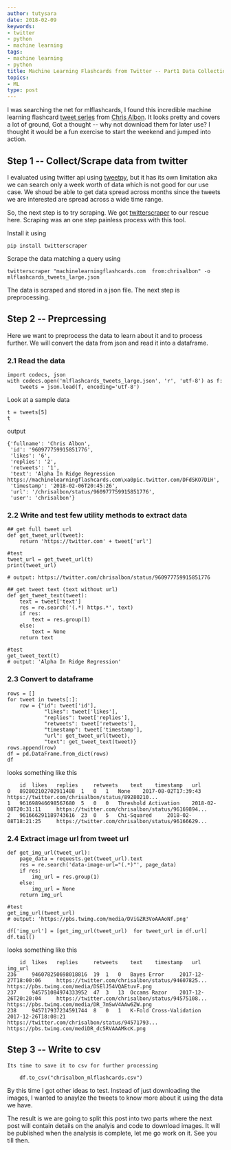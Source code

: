 ```yaml
---
author: tutysara
date: 2018-02-09
keywords:
- twitter
- python
- machine learning
tags:
- machine learning
- python
title: Machine Learning Flashcards from Twitter -- Part1 Data Collection and Preprocessing
topics:
- ML
type: post
---
```


I was searching the net for mlflashcards, I found this incredible machine learning flashcard [tweet series](https://twitter.com/search?q=machinelearningflashcards.com%20and%20chrisalbon%20&src=typd) from [Chris Albon](https://twitter.com/chrisalbon).
It looks pretty and covers a lot of ground, Got a thought -- why not download them for later use?
I thought it would be a fun exercise to start the weekend and jumped into action.

## Step 1 -- Collect/Scrape data from twitter
I evaluated using twitter api using [tweetpy](https://github.com/tweepy/tweepy), but it has its own limitation aka we can search only a week worth of data which is not good for our use case.
We shoud be able to get data spread across months since the tweets we are interested are spread across a wide time range.

So, the next step is to try scraping. We got [twitterscraper](https://github.com/taspinar/twitterscraper) to our rescue here. 
Scraping was an one step painless process with this tool.

Install it using

	pip install twitterscraper

Scrape the data matching a query using

	twitterscraper "machinelearningflashcards.com  from:chrisalbon" -o mlflashcards_tweets_large.json

The data is scraped and stored in a json file. The next step is preprocessing.

## Step 2 -- Preprcessing
	
Here we want to preprocess the data to learn about it and to process further. We will convert the data from json and read it into a dataframe.

### 2.1 Read the data

	import codecs, json
	with codecs.open('mlflashcards_tweets_large.json', 'r', 'utf-8') as f:
		tweets = json.load(f, encoding='utf-8')

Look at a sample data

	t = tweets[5]
	t

output

	{'fullname': 'Chris Albon',
	 'id': '960977759915851776',
	 'likes': '6',
	 'replies': '2',
	 'retweets': '1',
	 'text': 'Alpha In Ridge Regression https://machinelearningflashcards.com\xa0pic.twitter.com/DFdSKO7DiH',
	 'timestamp': '2018-02-06T20:45:26',
	 'url': '/chrisalbon/status/960977759915851776',
	 'user': 'chrisalbon'}

###	2.2 Write and test few utility methods to extract data

	## get full tweet url
	def get_tweet_url(tweet):
    	return 'https://twitter.com' + tweet['url']

    #test
    tweet_url = get_tweet_url(t)
	print(tweet_url)

	# output: https://twitter.com/chrisalbon/status/960977759915851776

	## get tweet text (text without url)
	def get_tweet_text(tweet):
	    text = tweet['text']
	    res = re.search('(.*) https.*', text)
	    if res:
	        text = res.group(1)
	    else:
	        text = None
	    return text

	#test
	get_tweet_text(t)
	# output: 'Alpha In Ridge Regression'

###	2.3 Convert to dataframe

	rows = []
	for tweet in tweets[:]:
	    row = {"id": tweet['id'],
	            "likes": tweet['likes'],
	            "replies": tweet['replies'],
	            "retweets": tweet['retweets'],
	            "timestamp": tweet['timestamp'],
	            "url": get_tweet_url(tweet),
	            "text": get_tweet_text(tweet)}
    rows.append(row)
    df = pd.DataFrame.from_dict(rows)
	df

looks something like this

	 	id 	likes 	replies 	retweets 	text 	timestamp 	url
	0 	892802102702911488 	1 	0 	1 	None 	2017-08-02T17:39:43 	https://twitter.com/chrisalbon/status/89280210...
	1 	961698946698567680 	5 	0 	0 	Threshold Activation 	2018-02-08T20:31:11 	https://twitter.com/chrisalbon/status/96169894...
	2 	961666291189743616 	23 	0 	5 	Chi-Squared 	2018-02-08T18:21:25 	https://twitter.com/chrisalbon/status/96166629...

###	2.4 Extract image url from tweet url

	def get_img_url(tweet_url):
	    page_data = requests.get(tweet_url).text
	    res = re.search('data-image-url="(.*)"', page_data)
	    if res:
	        img_url = res.group(1)
	    else:
	        img_url = None
	    return img_url

	#test
	get_img_url(tweet_url)
	# output: 'https://pbs.twimg.com/media/DViGZR3VoAAAoNf.png'

	df['img_url'] = [get_img_url(tweet_url)  for tweet_url in df.url]
	df.tail()

looks something like this

	 	id 	likes 	replies 	retweets 	text 	timestamp 	url 	img_url
	236 	946078250698018816 	19 	1 	0 	Bayes Error 	2017-12-27T18:00:06 	https://twitter.com/chrisalbon/status/94607825... 	https://pbs.twimg.com/media/DSElJ54VQAEtuvF.png
	237 	945751084974333952 	47 	3 	13 	Occams Razor 	2017-12-26T20:20:04 	https://twitter.com/chrisalbon/status/94575108... 	https://pbs.twimg.com/media/DR_7mSwV4AAw6ZW.png
	238 	945717937234591744 	8 	0 	1 	K-Fold Cross-Validation 	2017-12-26T18:08:21 	https://twitter.com/chrisalbon/status/94571793... 	https://pbs.twimg.com/mediDR_dc5RVAAAMkcK.png

## Step 3 -- Write to csv
	Its time to save it to csv for further processing

		df.to_csv("chrisalbon_mlflashcards.csv")


By this time I got other ideas to test. Instead of just downloading the images, I wanted to anaylze the tweets to know more about it using the data we have. 

The result is we are going to split this post into two parts where the next post will contain details on the analyis and code to download images. It will be published when the analysis is complete, let me go work on it. See you till then.




